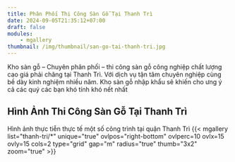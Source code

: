 ```yaml
---
title: Phân Phối Thi Công Sàn Gỗ Tại Thanh Trì
date: 2024-09-05T21:35:12+07:00
draft: false
modules:
    - mgallery
thumbnail: /img/thumbnail/san-go-tai-thanh-tri.jpg
---
```


Kho sàn gỗ – Chuyên phân phối – thi công sàn gỗ công nghiệp chất lượng cao giá phải chăng tại Thanh Trì. Với dịch vụ tận tâm chuyên nghiệp cùng bề dày kinh nghiệm nhiều năm. Kho sàn gỗ nhập khẩu sẽ khiến cho ưng ý cả các quý các bạn khó tính khó nết nhất

## Hình Ảnh Thi Công Sàn Gỗ Tại Thanh Trì
Hình ảnh thực tiễn thực tế một số công trình tại quận Thanh Trì
{{< mgallery list="thanh-tri/*" unique="true" ovlpos="right-bottom" ovlperc=10 ovlx=15 ovly=15 cols=2 type="grid" gap="m" radius="true" thumb="3x2" zoom="true" >}}